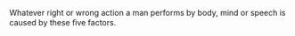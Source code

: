 Whatever right or wrong action a man performs by body, mind or speech is caused by these ﬁve factors.